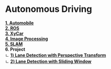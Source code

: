 # Autonomous Driving  

[**1. Automobile**](https://github.com/HoyeonYu/ROS_Study/blob/master/Automobile.md)   
[**2. ROS**](https://github.com/HoyeonYu/ROS_Study/blob/master/ROS.md)  
[**3. XyCar**](https://github.com/HoyeonYu/ROS_Study/blob/master/XyCar.md)   
[**4. Image Processing**](https://github.com/HoyeonYu/ROS_Study/blob/master/ImageProcessing.md)  
[**5. SLAM**](https://github.com/HoyeonYu/ROS_Study/blob/master/SLAM.md)  
<b> 6. Project </b>  
 	ㄴ [**1) Lane Detection with Perspective Transform**](https://github.com/HoyeonYu/ROS_Study/blob/master/Project/Project_1_PersTrans.md)   
 	ㄴ [**2) Lane Detection with Sliding Window**](https://github.com/HoyeonYu/ROS_Study/blob/master/Project/Project_2_SlidingWindow.md)   
